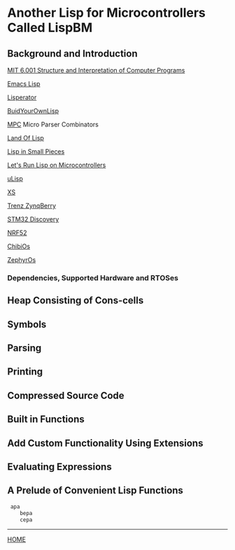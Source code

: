 

# Another Lisp for Microcontrollers Called LispBM 

## Background and Introduction

[MIT 6.001 Structure and Interpretation of Computer Programs](https://www.youtube.com/watch?v=-J_xL4IGhJA&list=PLE18841CABEA24090)

[Emacs Lisp](https://www.gnu.org/software/emacs/manual/html_node/elisp/)

[Lisperator](http://lisperator.net/pltut/)

[BuidYourOwnLisp](http://www.buildyourownlisp.com/)

[MPC](https://github.com/orangeduck/mpc) Micro Parser Combinators

[Land Of Lisp](https://nostarch.com/lisp.htm)

[Lisp in Small Pieces](https://christian.queinnec.org/WWW/LiSP.html)

[Let's Run Lisp on Microcontrollers](https://dmitryfrank.com/articles/lisp_on_mcu)

[uLisp](http://www.ulisp.com/)

[XS](http://www.yuasa.kuis.kyoto-u.ac.jp/~yuasa/xs/)

[Trenz ZynqBerry](https://shop.trenz-electronic.de/en/TE0726-03M-ZynqBerry-Module-with-Xilinx-Zynq-7010-in-Raspberry-Pi-Form-Faktor)

[STM32 Discovery](https://www.st.com/en/evaluation-tools/stm32-discovery-kits.html)

[NRF52](https://www.nordicsemi.com/Products/Low-power-short-range-wireless/nRF52833/GetStarted)

[ChibiOs](http://chibios.org/dokuwiki/doku.php)

[ZephyrOs](https://www.zephyrproject.org/)

### Dependencies, Supported Hardware and RTOSes

## Heap Consisting of Cons-cells

## Symbols

## Parsing

## Printing

## Compressed Source Code

## Built in Functions

## Add Custom Functionality Using Extensions 

## Evaluating Expressions

## A Prelude of Convenient Lisp Functions


```c
 apa
    bepa
    cepa
```

___

[HOME](https://svenssonjoel.github.io)
